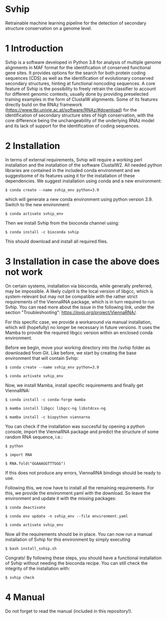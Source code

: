 # Svhip
Retrainable machine learning pipeline for the detection of secondary structure conservation on a genome level.

# 1 Introduction
Svhip is a software developed in Python 3.8 for analysis of multiple genome
alignments in MAF format for the identification of conserved functional gene
sites. It provides options for the search for both protein coding sequences
(CDS) as well as the identification of evolutionary conserved secondary structures, hinting at functional 
noncoding sequences. A core feature of Svhip is
the possibility to freely retrain the classifier to account for different genomic
contexts, usually done by providing preselected training examples in the form
of ClustalW alignments. Some of its features directly build on the RNAz
framework (https://www.tbi.univie.ac.at/software/RNAz/#download) for the
identification of secondary structure sites of high conservation, with the core
difference being the unchangeability of the underlying RNAz model and its
lack of support for the identification of coding sequences.

# 2 Installation
In terms of external requirements, Svhip will require a working perl 
installation and the installation of the software ClustalW2. All needed python
libraries are contained in the included conda environment and we suggestsome of its features
using it for the installation of these dependencies. We suggest installation
using conda and a new environment:
```
$ conda create --name svhip_env python=3.9
```
which will generate a new conda environment using python version 3.9.
Switch to the new environment:
```
$ conda activate svhip_env
```
Then we install Svhip from the bioconda channel using:
```
$ conda install -c bioconda svhip
```
This should download and install all required files.

# 3 Installation in case the above does not work
On certain systems, installation via bioconda, while generally preferred, may be impossible. 
A likely culprit is the local version of libgcc, which is system-relevant but may
not be compatible with the rather strict requirements of the ViennaRNA package, which is
in turn required to run Svhip. You can read more about the issue in the following link,
under the section "Troubleshooting": https://pypi.org/project/ViennaRNA/.

For this specific case, we provide a workaround via manual installation, which will
(hopefully) no longer be necessary in future versions. It uses the Mamba to 
provide the required libgcc version within an enclosed conda environment. 

Before we begin, move your working directory into the /svhip folder as downloaded 
from Git.
Like before, we start by creating the base environment that will contain Svhip:
```
$ conda create --name svhip_env python=3.9

$ conda activate svhip_env
```
Now, we install Mamba, install specific requirements and finally get ViennaRNA:
```
$ conda install -c conda-forge mamba

$ mamba install libgcc libgcc-ng libstdcxx-ng

$ mamba install -c biopython viennarna
```
You can check if the installation was succesful by opening a python console,
import the ViennaRNA package and predict the structure of some random RNA sequence, i.e.:

```
$ python

$ import RNA

$ RNA.fold("GGAAAGGTTTGGG")
```

If this does not produce any errors, ViennaRNA bindings should be ready to use.

Following this, we now have to install all the remaining requirements. For this, we provide 
the environment.yaml with the download. So leave the environment and update it 
with the missing packages:

```
$ conda deactivate

$ conda env update -n svhip_env --file environment.yaml

$ conda activate svhip_env
```

Now all the requirements should be in place. You can now run a manual installation of 
Svhip for this environment by simply executing 

```
$ bash install_svhip.sh
```

Congrats! By following these steps, you should have a functional installation of Svhip
without needing the bioconda recipe. You can still check the integrity of the installation
with:
```
$ svhip check
```

# 4 Manual
Do not forget to read the manual (included in this repository!).



